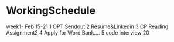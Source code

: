 # WorkingSchedule
week1- Feb 15-21
  1 OPT Sendout
  2 Resume&Linkedin
  3 CP Reading Assignment2
  4 Apply for Word Bank....
  5 code interview 20
  
